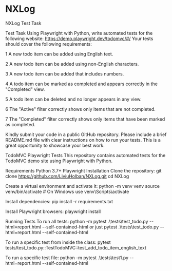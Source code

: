 # NXLog
NXLog Test Task

Test Task
Using Playwright with Python, write automated tests for the following website:
https://demo.playwright.dev/todomvc/#/
Your tests should cover the following requirements:

1 A new todo item can be added using English text.

2 A new todo item can be added using non-English characters.

3 A new todo item can be added that includes numbers.

4 A todo item can be marked as completed and appears correctly in the "Completed"
view.

5 A todo item can be deleted and no longer appears in any view.

6 The "Active" filter correctly shows only items that are not completed.

7 The "Completed" filter correctly shows only items that have been marked as completed.

Kindly submit your code in a public GitHub repository. Please include a brief README.md file
with clear instructions on how to run your tests. This is a great opportunity to showcase your
best work.



TodoMVC Playwright Tests
This repository contains automated tests for the TodoMVC demo site using Playwright with Python.

Requirements
Python 3.7+
Playwright
Installation
Clone the repository: git clone https://github.com/LiviuHolban/NXLog.git cd NXLog

Create a virtual environment and activate it: python -m venv venv source venv/bin/activate # On Windows use venv\\Scripts\\activate

Install dependencies: pip install -r requirements.txt

Install Playwright browsers: playwright install

Running Tests
To run all tests: python -m pytest .\tests\test_todo.py --html=report.html --self-contained-html or just pytest .\tests\test_todo.py --html=report.html --self-contained-html

To run a specific test from inside the class: pytest tests/test_todo.py::TestTodoMVC::test_add_todo_item_english_text

To run a specific test file: python -m pytest .\tests\test1.py --html=report.html --self-contained-html
